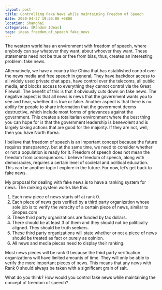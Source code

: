 ```yaml
---
layout: post
title: Controlling Fake News while maintaining Freedom of Speech
date: 2020-04-27 19:30:00 +0800
location: Shanghai
categories: [Random Ideas]
tags: ideas freedom_of_speech fake_news
---
```


The western world has an environment with freedom of speech, where anybody can say whatever they want, about whoever they want. These statements need not be true or free from bias, thus, creates an interesting problem: fake news.

Alternatively, we have a country like China that has established control over the news media and free speech in general. They have backdoor access to all widely used private chat apps, have control over the telecoms, all public media, and blocks access to everything they cannot control via the Great Firewall. The benefit of this is that it obviously cuts down on fake news. The negative aspect is that all news is news that the government wants you to see and hear, whether it is true or false. Another aspect is that there is no ability for people to share information that the government deems destructive, which include most forms of grievances against the government. This creates a totalitarian environment where the best thing you can hope for is that the government leadership is benevolent and is largely taking actions that are good for the majority. If they are not, well, then you have North Korea.

I believe that freedom of speech is an important concept because the future requires transparency, but at the same time, we need to consider whether or not a population is ready for it. Freedom of speech does not mean the freedom from consequences. I believe freedom of speech, along with democracies, requires a certain level of societal and political education. This can be another topic I explore in the future. For now, let’s get back to fake news.

My proposal for dealing with fake news is to have a ranking system for news. The ranking system works like this:
1. Each new piece of news starts off at rank 0. 
2. Each piece of news gets verified by a third party organization whose sole job is to verify the veracity of a certain piece of news, similar to Snopes.com
3. These third party organizations are funded by tax dollars.
4. There should be at least 3 of them and they should not be politically aligned. They should be truth seekers.
5. These third party organizations will state whether or not a piece of news should be treated as fact or purely as opinion.
6. All news and media pieces need to display their ranking.

Most news pieces will be rank 0 because the third party verification organizations will have limited amounts of time. They will only be able to verify the more important pieces of news. This means that any news with Rank 0 should always be taken with a significant grain of salt.

What do you think? How would you control fake news while maintaining the concept of freedom of speech?